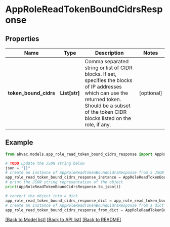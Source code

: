 # AppRoleReadTokenBoundCidrsResponse


## Properties

Name | Type | Description | Notes
------------ | ------------- | ------------- | -------------
**token_bound_cidrs** | **List[str]** | Comma separated string or list of CIDR blocks. If set, specifies the blocks of IP addresses which can use the returned token. Should be a subset of the token CIDR blocks listed on the role, if any. | [optional] 

## Example

```python
from ahvac.models.app_role_read_token_bound_cidrs_response import AppRoleReadTokenBoundCidrsResponse

# TODO update the JSON string below
json = "{}"
# create an instance of AppRoleReadTokenBoundCidrsResponse from a JSON string
app_role_read_token_bound_cidrs_response_instance = AppRoleReadTokenBoundCidrsResponse.from_json(json)
# print the JSON string representation of the object
print(AppRoleReadTokenBoundCidrsResponse.to_json())

# convert the object into a dict
app_role_read_token_bound_cidrs_response_dict = app_role_read_token_bound_cidrs_response_instance.to_dict()
# create an instance of AppRoleReadTokenBoundCidrsResponse from a dict
app_role_read_token_bound_cidrs_response_from_dict = AppRoleReadTokenBoundCidrsResponse.from_dict(app_role_read_token_bound_cidrs_response_dict)
```
[[Back to Model list]](../README.md#documentation-for-models) [[Back to API list]](../README.md#documentation-for-api-endpoints) [[Back to README]](../README.md)


